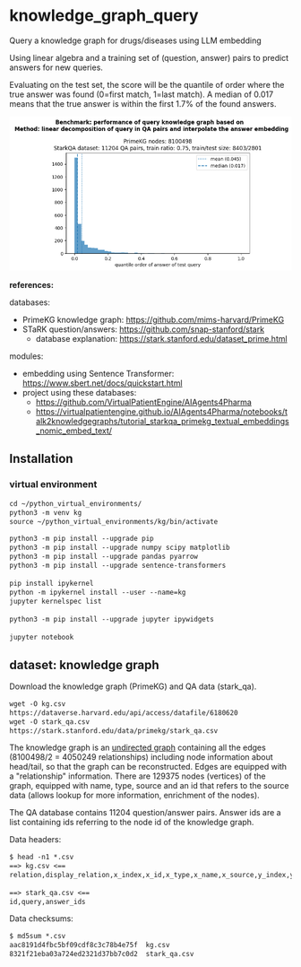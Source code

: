 # knowledge_graph_query

Query a knowledge graph for drugs/diseases using LLM embedding

Using linear algebra and a training set of (question, answer) pairs to predict answers for new queries.

Evaluating on the test set, the score will be the quantile of order where the true answer was found (0=first match, 1=last match).
A median of 0.017 means that the true answer is within the first 1.7% of the found answers.

![KG QA performance](kg_qa_performance.png)



**references:**

databases:
- PrimeKG knowledge graph: https://github.com/mims-harvard/PrimeKG
- STaRK question/answers: https://github.com/snap-stanford/stark
  - database explanation: https://stark.stanford.edu/dataset_prime.html

modules:
- embedding using Sentence Transformer: https://www.sbert.net/docs/quickstart.html
- project using these databases:
  - https://github.com/VirtualPatientEngine/AIAgents4Pharma
  - https://virtualpatientengine.github.io/AIAgents4Pharma/notebooks/talk2knowledgegraphs/tutorial_starkqa_primekg_textual_embeddings_nomic_embed_text/



## Installation

### virtual environment
```
cd ~/python_virtual_environments/
python3 -m venv kg
source ~/python_virtual_environments/kg/bin/activate
```

```
python3 -m pip install --upgrade pip
python3 -m pip install --upgrade numpy scipy matplotlib
python3 -m pip install --upgrade pandas pyarrow
python3 -m pip install --upgrade sentence-transformers

pip install ipykernel
python -m ipykernel install --user --name=kg
jupyter kernelspec list

python3 -m pip install --upgrade jupyter ipywidgets

jupyter notebook
```


## dataset: knowledge graph

Download the knowledge graph (PrimeKG) and QA data (stark_qa).

```
wget -O kg.csv https://dataverse.harvard.edu/api/access/datafile/6180620
wget -O stark_qa.csv https://stark.stanford.edu/data/primekg/stark_qa.csv
```

The knowledge graph is an [undirected graph]([https://link-url-here.org](https://en.wikipedia.org/wiki/Graph_(discrete_mathematics))) containing all the edges (8100498/2 = 4050249 relationships) including node information about head/tail, so that the graph can be reconstructed. Edges are equipped with a "relationship" information.
There are 129375 nodes (vertices) of the graph, equipped with name, type, source and an id that refers to the source data (allows lookup for more information, enrichment of the nodes).

The QA database contains 11204 question/answer pairs. Answer ids are a list containing ids referring to the node id of the knowledge graph.

Data headers:
```
$ head -n1 *.csv
==> kg.csv <==
relation,display_relation,x_index,x_id,x_type,x_name,x_source,y_index,y_id,y_type,y_name,y_source

==> stark_qa.csv <==
id,query,answer_ids
```

Data checksums:
```
$ md5sum *.csv
aac8191d4fbc5bf09cdf8c3c78b4e75f  kg.csv
8321f21eba03a724ed2321d37bb7c0d2  stark_qa.csv
```
